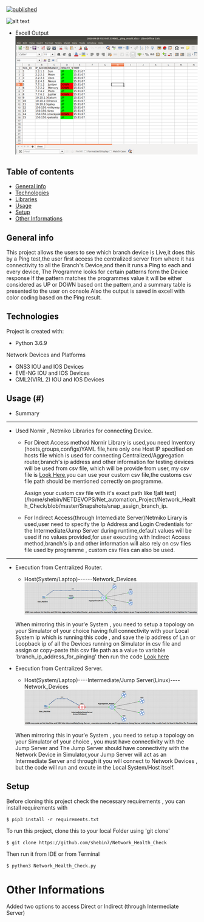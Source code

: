 [![published](https://static.production.devnetcloud.com/codeexchange/assets/images/devnet-published.svg)](https://developer.cisco.com/codeexchange/github/repo/shebin7/Network_Health_Check)



![alt text](https://github.com/shebin7/Network_Health_Check/blob/master/Advance_Ping_Dev.gif)

* Excell Output
![alt text](https://github.com/shebin7/Network_Health_Check/blob/master/Snapshots/Excell_Status.png)

## Table of contents
* [General info](#general-info)
* [Technologies](#technologies)
* [Libraries](#libraries)
* [Usage](#usage)
* [Setup](#setup)
* [Other Informations](#other-informations)


## General info
This project allows the users to see which branch device is Live,it does this by a Ping test,the user first access the centralized server from where it has 
connectivity to all the Branch's Device,and then it runs a Ping to each and every device, The Programme looks for certain patterns form the Device response 
If the pattern matches the programmes value it will be either considered as UP or DOWN based ont the pattern,and a summary table is presented to the user on console
Also the output is saved in excell with color coding based on the Ping result.

## Technologies
Project is created with:
* Python 3.6.9

Network Devices and Platforms
* GNS3 IOU and IOS Devices
* EVE-NG IOU and IOS Devices
* CML2(VIRL 2) IOU and IOS Devices

## Usage (#)

* Summary
---
  * Used Nornir , Netmiko Libraries for connecting Device.
    
      - For Direct Access method Nornir Library is used,you need Inventory (hosts,groups,configs)YAML file,here only one Host IP specified on hosts file which is 
        used for connecting Centralized/Aggregation router,branch's ip address and other information for testing devices will be used from csv file, which will be provide from user, my csv file is [Look Here](/home/shebin/NETDEVOPS/Net_automation_Project/Network_Health_Check/blob/master/branch_ipaddress.csv),you can use your custom csv file,the customs csv file path should be mentioned correctly on programme.
      
        Assign your custom csv file with it's exact path like
        ![alt text](/home/shebin/NETDEVOPS/Net_automation_Project/Network_Health_Check/blob/master/Snapshots/snap_assign_branch_ip.

    
      - For Indirect Access(through Intemediate Server)Netmiko Lirary is used,user need to specify the Ip Address and Login Credentials for the Intermediate/Jump
        Server during runtime,default values will be used if no values provided,for user executing with Indirect Access method,branch's ip and other information will also rely on csv files file used by programme , custom csv files can also be used.
***


* Execution from Centralized Router.

  * Host(System/Laptop)------Network_Devices
  ![alt text](https://github.com/shebin7/Network_Health_Check/blob/master/Snapshots/Direct.png)  

  When mirroring this in your'e System , you need to setup a topology on your Simulator of your choice having full connectivity with your Local System ip which is running this code , and save the ip address of Lan or Loopback ip of all the Devices running on Simulator in csv file and assign or copy-paste this csv file path as a value to variable 'branch_ip_address_for_pinging' then run the code [Look here]()


* Execution from Centralized Server.

  * Host(System/Laptop)----Intermediate/Jump Server(Linux)----Network_Devices  
  ![alt text](https://github.com/shebin7/Network_Health_Check/blob/master/Snapshots/Intermediate_Server.png)

  When mirroring this in your'e System , you need to setup a topology on your Simulator of your choice , you must have connectivity with the Jump Server and The Jump Server should have connectivity with the Network Device in Simulator,your Jump Server will act as an Intermediate Server and through it you will connect to Network Devices , but the code will run and excute in the Local System/Host itself. 


	
## Setup

Before cloning this project check the necessary requirements , you can install requirements with

```
$ pip3 install -r requirements.txt
```


To run this project, clone this to your local Folder using 'git clone'

```
$ git clone https://github.com/shebin7/Network_Health_Check
```
Then run it from IDE or from Terminal 
```
$ python3 Network_Health_Check.py
```

# Other Informations
Added two options to access Direct or Indirect (through Intermediate Server) 

